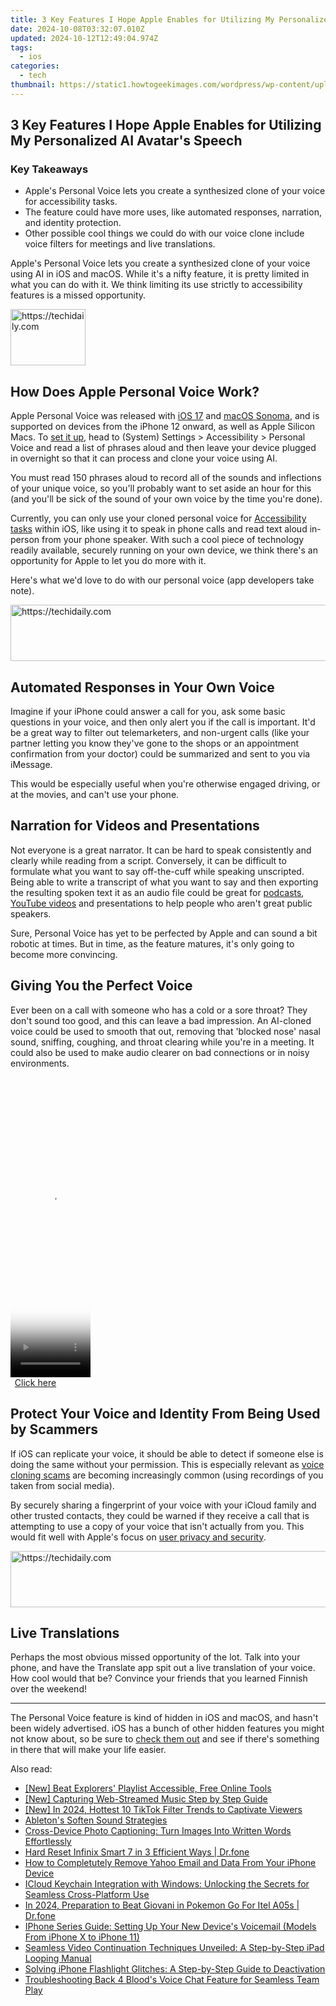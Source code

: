 ```yaml
---
title: 3 Key Features I Hope Apple Enables for Utilizing My Personalized AI Avatar's Speech
date: 2024-10-08T03:32:07.010Z
updated: 2024-10-12T12:49:04.974Z
tags:
  - ios
categories:
  - tech
thumbnail: https://static1.howtogeekimages.com/wordpress/wp-content/uploads/2023/12/53213586619_ce8a78806c_o.jpg
---
```


## 3 Key Features I Hope Apple Enables for Utilizing My Personalized AI Avatar's Speech

### Key Takeaways

* Apple's Personal Voice lets you create a synthesized clone of your voice for accessibility tasks.
* The feature could have more uses, like automated responses, narration, and identity protection.
* Other possible cool things we could do with our voice clone include voice filters for meetings and live translations.

 Apple's Personal Voice lets you create a synthesized clone of your voice using AI in iOS and macOS. While it's a nifty feature, it is pretty limited in what you can do with it. We think limiting its use strictly to accessibility features is a missed opportunity.

<!-- affiliate ads begin -->
<a href="https://aligracehair.sjv.io/c/5597632/2135350/19272" target="_top" id="2135350">
  <img src="//a.impactradius-go.com/display-ad/19272-2135350" border="0" alt="https://techidaily.com" width="120" height="90"/>
</a>
<img height="0" width="0" src="https://aligracehair.sjv.io/i/5597632/2135350/19272" style="position:absolute;visibility:hidden;" border="0" />
<!-- affiliate ads end -->

##  How Does Apple Personal Voice Work?

 Apple Personal Voice was released with [iOS 17](https://extra-guidance.techidaily.com/2024-approved-pioneering-the-use-of-film-in-educational-methodologies/) and [macOS Sonoma](https://facebook.techidaily.com/community-connectivity-accessing-and-using-facebook-groups/), and is supported on devices from the iPhone 12 onward, as well as Apple Silicon Macs. To [set it up](https://support.apple.com/en-gb/104993 "https://support.apple.com/en-gb/104993"), head to (System) Settings > Accessibility > Personal Voice and read a list of phrases aloud and then leave your device plugged in overnight so that it can process and clone your voice using AI.

 You must read 150 phrases aloud to record all of the sounds and inflections of your unique voice, so you'll probably want to set aside an hour for this (and you'll be sick of the sound of your own voice by the time you're done).

 Currently, you can only use your cloned personal voice for [Accessibility tasks](https://support.apple.com/en-gb/105018 "https://support.apple.com/en-gb/105018") within iOS, like using it to speak in phone calls and read text aloud in-person from your phone speaker. With such a cool piece of technology readily available, securely running on your own device, we think there's an opportunity for Apple to let you do more with it.

 Here's what we'd love to do with our personal voice (app developers take note).

<!-- affiliate ads begin -->
<a href="https://imp.i357552.net/c/5597632/1001453/11832" target="_top" id="1001453">
  <img src="//a.impactradius-go.com/display-ad/11832-1001453" border="0" alt="https://techidaily.com" width="728" height="90"/>
</a>
<img height="0" width="0" src="https://imp.i357552.net/i/5597632/1001453/11832" style="position:absolute;visibility:hidden;" border="0" />
<!-- affiliate ads end -->

##  Automated Responses in Your Own Voice

 Imagine if your iPhone could answer a call for you, ask some basic questions in your voice, and then only alert you if the call is important. It'd be a great way to filter out telemarketers, and non-urgent calls (like your partner letting you know they've gone to the shops or an appointment confirmation from your doctor) could be summarized and sent to you via iMessage.

 This would be especially useful when you're otherwise engaged driving, or at the movies, and can't use your phone.

##  Narration for Videos and Presentations

 Not everyone is a great narrator. It can be hard to speak consistently and clearly while reading from a script. Conversely, it can be difficult to formulate what you want to say off-the-cuff while speaking unscripted. Being able to write a transcript of what you want to say and then exporting the resulting spoken text it as an audio file could be great for [podcasts](https://howto.techidaily.com/top-4-android-system-repair-software-for-realme-narzo-n53-bricked-devices-drfone-by-drfone-fix-android-problems-fix-android-problems/), [YouTube videos](https://instagram-videos.techidaily.com/updated-2024-approved-building-brands-and-bonds-on-instagram-steps-to-reach-a-thousand-followers/) and presentations to help people who aren't great public speakers.

 Sure, Personal Voice has yet to be perfected by Apple and can sound a bit robotic at times. But in time, as the feature matures, it's only going to become more convincing.

##  Giving You the Perfect Voice

 Ever been on a call with someone who has a cold or a sore throat? They don't sound too good, and this can leave a bad impression. An AI-cloned voice could be used to smooth that out, removing that 'blocked nose' nasal sound, sniffing, coughing, and throat clearing while you're in a meeting. It could also be used to make audio clearer on bad connections or in noisy environments.

<!-- affiliate ads begin -->
<span id="1975648">
					<video width="128" height="480" style="cursor:pointer"
           poster="//a.impactradius-go.com/display-clicktoplayimage/1975648.png"
           onclick="if(!this.playClicked){this.play();this.setAttribute('controls',true);this.playClicked=true;}">
	   <source src="//a.impactradius-go.com/display-ad/22993-1975648">
	   <img src="//a.impactradius-go.com/display-clicktoplayimage/1975648.png" style="border: none; height: 100%; width: 100%; object-fit: contain">
	</video>
	<div style="width:80px;text-align:center"><a href="javascript:window.open(decodeURIComponent('https%3A%2F%2Fhomestyler.sjv.io%2Fc%2F5597632%2F1975648%2F22993'), '_blank');void(0);">Click here</a></div>
</span>
<img height="0" width="0" src="https://imp.pxf.io/i/5597632/1975648/22993" style="position:absolute;visibility:hidden;" border="0" />
<!-- affiliate ads end -->

##  Protect Your Voice and Identity From Being Used by Scammers

 If iOS can replicate your voice, it should be able to detect if someone else is doing the same without your permission. This is especially relevant as [voice cloning scams](https://facebook-video-recording.techidaily.com/updated-optimizing-video-playback-for-engaged-audiences/) are becoming increasingly common (using recordings of you taken from social media).

 By securely sharing a fingerprint of your voice with your iCloud family and other trusted contacts, they could be warned if they receive a call that is attempting to use a copy of your voice that isn't actually from you. This would fit well with Apple's focus on [user privacy and security](https://phone-solutions.techidaily.com/g54-5g-messages-recovery-recover-deleted-messages-from-g54-5g-by-fonelab-android-recover-messages/).

<!-- affiliate ads begin -->
<a href="https://appsumo.8odi.net/c/5597632/2137411/7443" target="_top" id="2137411">
  <img src="//a.impactradius-go.com/display-ad/7443-2137411" border="0" alt="https://techidaily.com" width="600" height="90"/>
</a>
<img height="0" width="0" src="https://appsumo.8odi.net/i/5597632/2137411/7443" style="position:absolute;visibility:hidden;" border="0" />
<!-- affiliate ads end -->

##  Live Translations

 Perhaps the most obvious missed opportunity of the lot. Talk into your phone, and have the Translate app spit out a live translation of your voice. How cool would that be? Convince your friends that you learned Finnish over the weekend!

---

 The Personal Voice feature is kind of hidden in iOS and macOS, and hasn't been widely advertised. iOS has a bunch of other hidden features you might not know about, so be sure to [check them out](https://some-guidance.techidaily.com/updated-the-complete-guide-to-affordable-online-passport-photo-services/) and see if there's something in there that will make your life easier.

<ins class="adsbygoogle"
     style="display:block"
     data-ad-format="autorelaxed"
     data-ad-client="ca-pub-7571918770474297"
     data-ad-slot="1223367746"></ins>

<ins class="adsbygoogle"
     style="display:block"
     data-ad-client="ca-pub-7571918770474297"
     data-ad-slot="8358498916"
     data-ad-format="auto"
     data-full-width-responsive="true"></ins>

<span class="atpl-alsoreadstyle">Also read:</span>
<div><ul>
<li><a href="https://extra-hints.techidaily.com/new-beat-explorers-playlist-accessible-free-online-tools/"><u>[New] Beat Explorers' Playlist Accessible, Free Online Tools</u></a></li>
<li><a href="https://digital-screen-recording.techidaily.com/new-capturing-web-streamed-music-step-by-step-guide/"><u>[New] Capturing Web-Streamed Music Step by Step Guide</u></a></li>
<li><a href="https://tiktok-video-files.techidaily.com/new-in-2024-hottest-10-tiktok-filter-trends-to-captivate-viewers/"><u>[New] In 2024, Hottest 10 TikTok Filter Trends to Captivate Viewers</u></a></li>
<li><a href="https://extra-information.techidaily.com/abletons-soften-sound-strategies/"><u>Ableton's Soften Sound Strategies</u></a></li>
<li><a href="https://os-tips.techidaily.com/cross-device-photo-captioning-turn-images-into-written-words-effortlessly/"><u>Cross-Device Photo Captioning: Turn Images Into Written Words Effortlessly</u></a></li>
<li><a href="https://techidaily.com/hard-reset-infinix-smart-7-in-3-efficient-ways-drfone-by-drfone-reset-android-reset-android/"><u>Hard Reset Infinix Smart 7 in 3 Efficient Ways | Dr.fone</u></a></li>
<li><a href="https://os-tips.techidaily.com/how-to-completutely-remove-yahoo-email-and-data-from-your-iphone-device/"><u>How to Completutely Remove Yahoo Email and Data From Your iPhone Device</u></a></li>
<li><a href="https://os-tips.techidaily.com/icloud-keychain-integration-with-windows-unlocking-the-secrets-for-seamless-cross-platform-use/"><u>ICloud Keychain Integration with Windows: Unlocking the Secrets for Seamless Cross-Platform Use</u></a></li>
<li><a href="https://android-pokemon-go.techidaily.com/in-2024-preparation-to-beat-giovani-in-pokemon-go-for-itel-a05s-drfone-by-drfone-virtual-android/"><u>In 2024, Preparation to Beat Giovani in Pokemon Go For Itel A05s | Dr.fone</u></a></li>
<li><a href="https://os-tips.techidaily.com/iphone-series-guide-setting-up-your-new-devices-voicemail-models-from-iphone-x-to-iphone-11/"><u>IPhone Series Guide: Setting Up Your New Device's Voicemail (Models From iPhone X to iPhone 11)</u></a></li>
<li><a href="https://os-tips.techidaily.com/seamless-video-continuation-techniques-unveiled-a-step-by-step-ipad-looping-manual/"><u>Seamless Video Continuation Techniques Unveiled: A Step-by-Step iPad Looping Manual</u></a></li>
<li><a href="https://os-tips.techidaily.com/solving-iphone-flashlight-glitches-a-step-by-step-guide-to-deactivation/"><u>Solving iPhone Flashlight Glitches: A Step-by-Step Guide to Deactivation</u></a></li>
<li><a href="https://sound-issues.techidaily.com/troubleshooting-back-4-bloods-voice-chat-feature-for-seamless-team-play/"><u>Troubleshooting Back 4 Blood's Voice Chat Feature for Seamless Team Play</u></a></li>
</ul></div>

